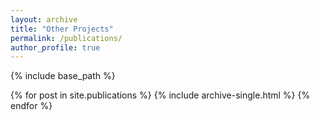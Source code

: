 ```yaml
---
layout: archive
title: "Other Projects"
permalink: /publications/
author_profile: true
---
```




{% include base_path %}

{% for post in site.publications %}
  {% include archive-single.html %}
{% endfor %}
